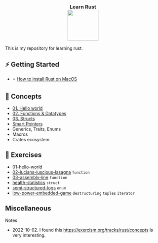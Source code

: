 <h3 align="center">
Learn Rust <br/>

<img style="height: 100px" src="https://upload.wikimedia.org/wikipedia/commons/thumb/d/d5/Rust_programming_language_black_logo.svg/768px-Rust_programming_language_black_logo.svg.png">
</h3>

This is my repository for learning rust.

## ⚡ Getting Started

* ⭐ [How to install Rust on MacOS](installation/how-to-install-rust-on-macos.md)

## 📙 Concepts

* [01. Hello world](concepts/c01-hello-world)  
* [02. Functions & Datatypes](concepts/c02-functions-datatypes)
* [03. Structs](concepts/c03-structs)
* [Smart Pointers](smart-pointers)
* Generics, Traits, Enums
* Macros
* Crates ecosystem

## 💪 Exercises

* [01-hello-world](exercises/e01-hello-world)
* [02-lucians-luscious-lasagna](exercises/e02-lucians-luscious-lasagna) `function`
* [03-assembly-line](exercises/e03-assembly-line) `function`
* [health-statistics](exercises/health-statistics) `struct`
* [semi-structured-logs](exercises/semi-structured-logs) `enum`
* [low-power-embedded-game](exercises/low-power-embedded-game) `destructuring` `tuples` `iterator`

## Miscellaneous

Notes

* 2022-10-02. I found this https://exercism.org/tracks/rust/concepts is very interesting. 